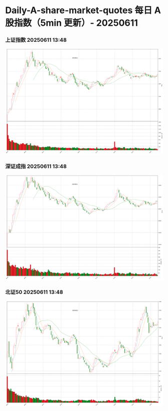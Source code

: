 
# Daily-A-share-market-quotes 每日 A 股指数（5min 更新）- 20250611

### 上证指数 20250611 13:48
![](./fig/2025/6/20250611-sh000001.png)

### 深证成指 20250611 13:48
![](./fig/2025/6/20250611-sz399001.png)

### 北证50 20250611 13:48
![](./fig/2025/6/20250611-bj899050.png)
